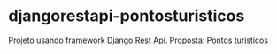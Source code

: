 # djangorestapi-pontosturisticos
Projeto usando framework Django Rest Api. Proposta: Pontos turísticos
